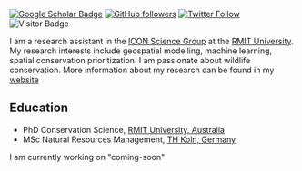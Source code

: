 [![Google Scholar Badge](https://img.shields.io/badge/Google-Scholar-lightgrey)](https://scholar.google.com.au/citations?user=84T_sVAAAAAJ&hl=en)
[![GitHub followers](https://img.shields.io/github/followers/wildeco?style=social)]()
[![Twitter Follow](https://img.shields.io/twitter/follow/geoconR?style=social)](https://twitter.com/geoconR)
![Visitor Badge](https://visitor-badge.laobi.icu/badge?page_id=wildeco.wildeco)

I am a research assistant in the [ICON Science Group](https://icon-science.org/) at the [RMIT University](https://www.rmit.edu.au/). My research interests include geospatial modelling, machine learning, spatial conservation prioritization. I am passionate about wildlife conservation. More information about my research can be found in my [website](https://wildeco.github.io/) 

## Education
- PhD Conservation Science, [RMIT University, Australia](https://www.rmit.edu.au/)
- MSc Natural Resources Management, [TH Koln, Germany](https://www.th-koeln.de/en/spatial-development-and-infrastructure-systems/institute-for-technology-and-resources-management-in-the-tropics-and-subtropics_72473.php) 

I am currently working on "coming-soon" 
